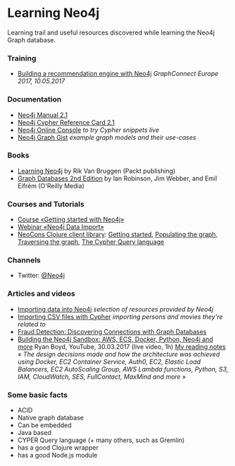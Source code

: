 # Learning Neo4j

Learning trail and useful resources discovered while learning the Neo4j Graph database.

### Training

* [Building a recommendation engine with Neo4j](training/reco/) _GraphConnect Europe 2017, 10.05.2017_

### Documentation

* [Neo4j Manual 2.1](http://docs.neo4j.org/chunked/stable/)
* [Neo4j Cypher Reference Card 2.1](http://docs.neo4j.org/refcard/2.1/)
* [Neo4j Online Console](http://console.neo4j.org/) _to try Cypher snippets live_
* [Neo4j Graph Gist](http://gist.neo4j.org/) _example graph models and their use-cases_

### Books

* [Learning Neo4j](http://neo4j.com/book-learning-neo4j/) by Rik Van Bruggen (Packt publishing)
* [Graph Databases 2nd Edition](http://neo4j.com/books/graph-databases/) by Ian Robinson, Jim Webber, and Emil Eifrém (O'Reilly Media)

### Courses and Tutorials

* [Course «Getting started with Neo4j»](http://www.neo4j.org/learn/online_course)
* [Webinar «Neo4j Data Import»](https://vimeo.com/90358900)
* [NeoCons Clojure client library](http://clojureneo4j.info/): [Getting started](http://clojureneo4j.info/articles/getting_started.html), [Populating the graph](http://clojureneo4j.info/articles/populating.html), [Traversing the graph](http://clojureneo4j.info/articles/traversing.html), [The Cypher Query language](http://clojureneo4j.info/articles/cypher.html)

### Channels

* Twitter: [@Neo4j](https://twitter.com/neo4j)

### Articles and videos

* [Importing data into Neo4j](http://www.neo4j.org/develop/import) _selection of resources provided by Neo4j_
* [Importing CSV files with Cypher](http://docs.neo4j.org/chunked/milestone/cypherdoc-importing-csv-files-with-cypher.html) _importing persons and movies they're related to_
* [Fraud Detection: Discovering Connections with Graph Databases](http://info.neotechnology.com/WPUseCaseFraud.html?casetype=Fraud)
* [Building the Neo4j Sandbox: AWS, ECS, Docker, Python, Neo4j and more](http://ptat.ch/neo4j-sandbox-tech-overview) Ryan Boyd, YouTube, 30.03.2017 (live video, 1h) [My reading notes](notes/neo4j-sandbox-20170330-reading-notes.pdf) « _The design decisions made and how the architecture was achieved using Docker, EC2 Container Service, Auth0, EC2, Elastic Load Balancers, EC2 AutoScaling Group, AWS Lambda functions, Python, S3, IAM, CloudWatch, SES, FullContact, MaxMind and more_ »

### Some basic facts

* ACID
* Native graph database
* Can be embedded
* Java based
* CYPER Query language (+ many others, such as Gremlin)
* has a good Clojure wrapper
* has a good Node.js module
